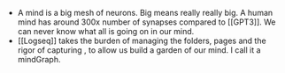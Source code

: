 - A mind is a big mesh of neurons. Big means really really big. A human mind has around 300x number of synapses compared to [[GPT3]].  We can never know what all is going on in our mind.
- [[Logseq]] takes the burden of managing the  folders, pages and the rigor of capturing , to allow us build a garden of our mind. I call it a mindGraph.